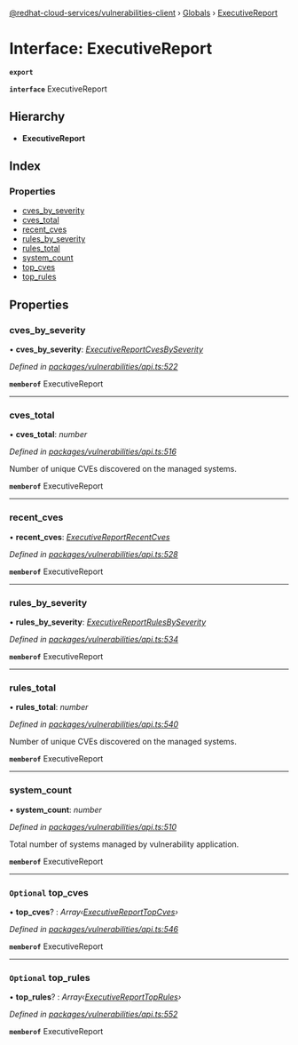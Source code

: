 [@redhat-cloud-services/vulnerabilities-client](../README.md) › [Globals](../globals.md) › [ExecutiveReport](executivereport.md)

# Interface: ExecutiveReport

**`export`** 

**`interface`** ExecutiveReport

## Hierarchy

* **ExecutiveReport**

## Index

### Properties

* [cves_by_severity](executivereport.md#cves_by_severity)
* [cves_total](executivereport.md#cves_total)
* [recent_cves](executivereport.md#recent_cves)
* [rules_by_severity](executivereport.md#rules_by_severity)
* [rules_total](executivereport.md#rules_total)
* [system_count](executivereport.md#system_count)
* [top_cves](executivereport.md#optional-top_cves)
* [top_rules](executivereport.md#optional-top_rules)

## Properties

###  cves_by_severity

• **cves_by_severity**: *[ExecutiveReportCvesBySeverity](executivereportcvesbyseverity.md)*

*Defined in [packages/vulnerabilities/api.ts:522](https://github.com/RedHatInsights/javascript-clients/blob/master/packages/vulnerabilities/api.ts#L522)*

**`memberof`** ExecutiveReport

___

###  cves_total

• **cves_total**: *number*

*Defined in [packages/vulnerabilities/api.ts:516](https://github.com/RedHatInsights/javascript-clients/blob/master/packages/vulnerabilities/api.ts#L516)*

Number of unique CVEs discovered on the managed systems.

**`memberof`** ExecutiveReport

___

###  recent_cves

• **recent_cves**: *[ExecutiveReportRecentCves](executivereportrecentcves.md)*

*Defined in [packages/vulnerabilities/api.ts:528](https://github.com/RedHatInsights/javascript-clients/blob/master/packages/vulnerabilities/api.ts#L528)*

**`memberof`** ExecutiveReport

___

###  rules_by_severity

• **rules_by_severity**: *[ExecutiveReportRulesBySeverity](executivereportrulesbyseverity.md)*

*Defined in [packages/vulnerabilities/api.ts:534](https://github.com/RedHatInsights/javascript-clients/blob/master/packages/vulnerabilities/api.ts#L534)*

**`memberof`** ExecutiveReport

___

###  rules_total

• **rules_total**: *number*

*Defined in [packages/vulnerabilities/api.ts:540](https://github.com/RedHatInsights/javascript-clients/blob/master/packages/vulnerabilities/api.ts#L540)*

Number of unique CVEs discovered on the managed systems.

**`memberof`** ExecutiveReport

___

###  system_count

• **system_count**: *number*

*Defined in [packages/vulnerabilities/api.ts:510](https://github.com/RedHatInsights/javascript-clients/blob/master/packages/vulnerabilities/api.ts#L510)*

Total number of systems managed by vulnerability application.

**`memberof`** ExecutiveReport

___

### `Optional` top_cves

• **top_cves**? : *Array‹[ExecutiveReportTopCves](executivereporttopcves.md)›*

*Defined in [packages/vulnerabilities/api.ts:546](https://github.com/RedHatInsights/javascript-clients/blob/master/packages/vulnerabilities/api.ts#L546)*

**`memberof`** ExecutiveReport

___

### `Optional` top_rules

• **top_rules**? : *Array‹[ExecutiveReportTopRules](executivereporttoprules.md)›*

*Defined in [packages/vulnerabilities/api.ts:552](https://github.com/RedHatInsights/javascript-clients/blob/master/packages/vulnerabilities/api.ts#L552)*

**`memberof`** ExecutiveReport
